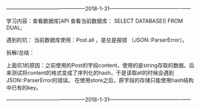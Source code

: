 ———————————————2018-1-31—————————————-——

学习内容：查看数据库|API
查看当前数据库： SELECT DATABASE() FROM DUAL;

遇到的坑：
当前数据库使用：Post.all ，是总是报错 （JSON::ParserError）。

拆解/总结：

上面坑1的原因：之前使用的Post的字段content，使用的是string存取的数据。后来测试将content的格式变成了序列化的hash，于是读取all的时候会遇到JSON::ParserError的错误。
在使用store之后，原字段的存储只能使用hash结构中已有的key。

———————————————2018-1-31—————————————-——





